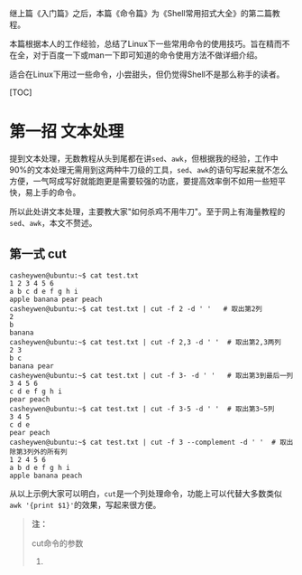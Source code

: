 继上篇《入门篇》之后，本篇《命令篇》为《Shell常用招式大全》的第二篇教程。

本篇根据本人的工作经验，总结了Linux下一些常用命令的使用技巧。旨在精而不在全，对于百度一下或man一下即可知道的命令使用方法不做详细介绍。

适合在Linux下用过一些命令，小尝甜头，但仍觉得Shell不是那么称手的读者。

[TOC]

# 第一招 文本处理

提到文本处理，无数教程从头到尾都在讲`sed`、`awk`，但根据我的经验，工作中90%的文本处理无需用到这两种牛刀级的工具，`sed`、`awk`的语句写起来就不怎么方便，一气呵成写好就能跑更是需要较强的功底，要提高效率倒不如用一些短平快，易上手的命令。

所以此处讲文本处理，主要教大家"如何杀鸡不用牛刀"。至于网上有海量教程的`sed`、`awk`，本文不赘述。

## 第一式 cut

    casheywen@ubuntu:~$ cat test.txt
    1 2 3 4 5 6
    a b c d e f g h i
    apple banana pear peach
    casheywen@ubuntu:~$ cat test.txt | cut -f 2 -d ' '   # 取出第2列
    2
    b
    banana
    casheywen@ubuntu:~$ cat test.txt | cut -f 2,3 -d ' '  # 取出第2,3两列
    2 3
    b c
    banana pear
    casheywen@ubuntu:~$ cat test.txt | cut -f 3- -d ' '   # 取出第3到最后一列
    3 4 5 6
    c d e f g h i
    pear peach
    casheywen@ubuntu:~$ cat test.txt | cut -f 3-5 -d ' '  # 取出第3~5列
    3 4 5
    c d e
    pear peach
    casheywen@ubuntu:~$ cat test.txt | cut -f 3 --complement -d ' '  # 取出除第3列外的所有列
    1 2 4 5 6
    a b d e f g h i
    apple banana peach

从以上示例大家可以明白，`cut`是一个列处理命令，功能上可以代替大多数类似`awk '{print $1}'`的效果，写起来很方便。

> **注：**
> 
> cut命令的参数
> 
> 1.  
